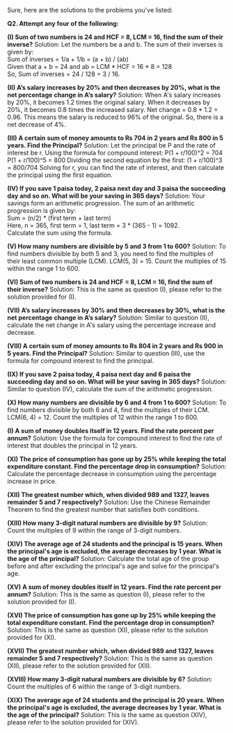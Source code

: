 Sure, here are the solutions to the problems you've listed:

**Q2. Attempt any four of the following:**

**(I) Sum of two numbers is 24 and HCF = 8, LCM = 16, find the sum of their inverse?**
Solution: Let the numbers be a and b. The sum of their inverses is given by:  
Sum of inverses = 1/a + 1/b = (a + b) / (ab)  
Given that a + b = 24 and ab = LCM * HCF = 16 * 8 = 128  
So, Sum of inverses = 24 / 128 = 3 / 16.

**(II) A’s salary increases by 20% and then decreases by 20%, what is the net percentage change in A’s salary?**
Solution: When A's salary increases by 20%, it becomes 1.2 times the original salary. When it decreases by 20%, it becomes 0.8 times the increased salary.
Net change = 0.8 * 1.2 = 0.96. This means the salary is reduced to 96% of the original. So, there is a net decrease of 4%.

**(III) A certain sum of money amounts to Rs 704 in 2 years and Rs 800 in 5 years. Find the Principal?**
Solution: Let the principal be P and the rate of interest be r. Using the formula for compound interest:
P(1 + r/100)^2 = 704
P(1 + r/100)^5 = 800
Dividing the second equation by the first:
(1 + r/100)^3 = 800/704
Solving for r, you can find the rate of interest, and then calculate the principal using the first equation.

**(IV) If you save 1 paisa today, 2 paisa next day and 3 paisa the succeeding day and so on. What will be your saving in 365 days?**
Solution: Your savings form an arithmetic progression. The sum of an arithmetic progression is given by:  
Sum = (n/2) * (first term + last term)  
Here, n = 365, first term = 1, last term = 3 * (365 - 1) = 1092.  
Calculate the sum using the formula.

**(V) How many numbers are divisible by 5 and 3 from 1 to 600?**
Solution: To find numbers divisible by both 5 and 3, you need to find the multiples of their least common multiple (LCM). LCM(5, 3) = 15. Count the multiples of 15 within the range 1 to 600.

**(VI) Sum of two numbers is 24 and HCF = 8, LCM = 16, find the sum of their inverse?**
Solution: This is the same as question (I), please refer to the solution provided for (I).

**(VII) A’s salary increases by 30% and then decreases by 30%, what is the net percentage change in A’s salary?**
Solution: Similar to question (II), calculate the net change in A's salary using the percentage increase and decrease.

**(VIII) A certain sum of money amounts to Rs 804 in 2 years and Rs 900 in 5 years. Find the Principal?**
Solution: Similar to question (III), use the formula for compound interest to find the principal.

**(IX) If you save 2 paisa today, 4 paisa next day and 6 paisa the succeeding day and so on. What will be your saving in 365 days?**
Solution: Similar to question (IV), calculate the sum of the arithmetic progression.

**(X) How many numbers are divisible by 6 and 4 from 1 to 600?**
Solution: To find numbers divisible by both 6 and 4, find the multiples of their LCM. LCM(6, 4) = 12. Count the multiples of 12 within the range 1 to 600.

**(I) A sum of money doubles itself in 12 years. Find the rate percent per annum?**
Solution: Use the formula for compound interest to find the rate of interest that doubles the principal in 12 years.

**(XI) The price of consumption has gone up by 25% while keeping the total expenditure constant. Find the percentage drop in consumption?**
Solution: Calculate the percentage decrease in consumption using the percentage increase in price.

**(XII) The greatest number which, when divided 989 and 1327, leaves remainder 5 and 7 respectively?**
Solution: Use the Chinese Remainder Theorem to find the greatest number that satisfies both conditions.

**(XIII) How many 3-digit natural numbers are divisible by 9?**
Solution: Count the multiples of 9 within the range of 3-digit numbers.

**(XIV) The average age of 24 students and the principal is 15 years. When the principal's age is excluded, the average decreases by 1 year. What is the age of the principal?**
Solution: Calculate the total age of the group before and after excluding the principal's age and solve for the principal's age.

**(XV) A sum of money doubles itself in 12 years. Find the rate percent per annum?**
Solution: This is the same as question (I), please refer to the solution provided for (I).

**(XVI) The price of consumption has gone up by 25% while keeping the total expenditure constant. Find the percentage drop in consumption?**
Solution: This is the same as question (XI), please refer to the solution provided for (XI).

**(XVII) The greatest number which, when divided 989 and 1327, leaves remainder 5 and 7 respectively?**
Solution: This is the same as question (XII), please refer to the solution provided for (XII).

**(XVIII) How many 3-digit natural numbers are divisible by 6?**
Solution: Count the multiples of 6 within the range of 3-digit numbers.

**(XIX) The average age of 24 students and the principal is 20 years. When the principal's age is excluded, the average decreases by 1 year. What is the age of the principal?**
Solution: This is the same as question (XIV), please refer to the solution provided for (XIV).
